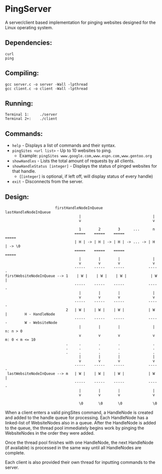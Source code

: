 PingServer
==========
A server/client based implementation for pinging websites designed for the Linux operating system.

Dependencies:
-------------
    curl
    ping

Compiling:
----------
    gcc server.c -o server -Wall -lpthread
    gcc client.c -o client -Wall -lpthread

Running:
--------
    Terminal 1:     ./server
    Terminal 2+:    ./client

Commands:
---------
* ``help`` - Displays a list of commands and their syntax.
* ``pingSites <url list>`` - Up to 10 websites to ping.
    * Example: ``pingSites www.google.com,www.espn.com,www.gentoo.org``
* ``showHandles`` - Lists the total amount of requests by all clients.
* ``showHandleStatus [integer]`` - Displays the status of pinged websites for that handle.
    * (``[integer]`` is optional, if left off, will display status of every handle)
* ``exit`` - Disconnects from the server.

Design:
-------

                           firstHandleNodeInQueue             lastHandleNodeInQueue
                                      |                                 |
                                      v                                 v

                                      1        2        3      ...      n
                                    =====    =====    =====           =====
                                    | H | -> | H | -> | H | -> ... -> | H | -> \0
                                    =====    =====    =====           =====
                                      |        |        |               |
                                      v        v        v               v
                                    -----    -----    -----           -----
    firstWebsiteNodeInQueue --> 1    | W |    | W |    | W |           | W |    
                                    -----    -----    -----           -----
                                      |        |        |               |
                                      v        v        v               v
                                    -----    -----    -----           -----
                                2   | W |    | W |    | W |           | W |        H - HandleNode
                                    -----    -----    -----           -----        W - WebsiteNode
                                      |        |        |               |          n: n > 0
                                      v        v        v               v          m: 0 < m <= 10
                                .     .        .        .               .
                                .     .        .        .               .
                                .     .        .        .               .
                                      |        |        |               |
                                      v        v        v               v
                                    -----    -----    -----           -----
     lastWebsiteNodeInQueue --> m   | W |    | W |    | W |           | W |    
                                    -----    -----    -----           -----
                                      |        |        |               |
                                      v        v        v               v
                                      
                                      \0       \0       \0              \0


When a client enters a valid pingSites command, a HandleNode is created and added to the handle 
queue for processing. Each HandleNode has a linked-list of WebsiteNodes also in a queue. After the
HandleNode is added to the queue, the thread pool immediately begins work by pinging the
WebsiteNodes in the order they were added.

Once the thread pool finishes with one HandleNode, the next HandleNode (if available) is processed
in the same way until all HandleNodes are complete.

Each client is also provided their own thread for inputting commands to the server.
